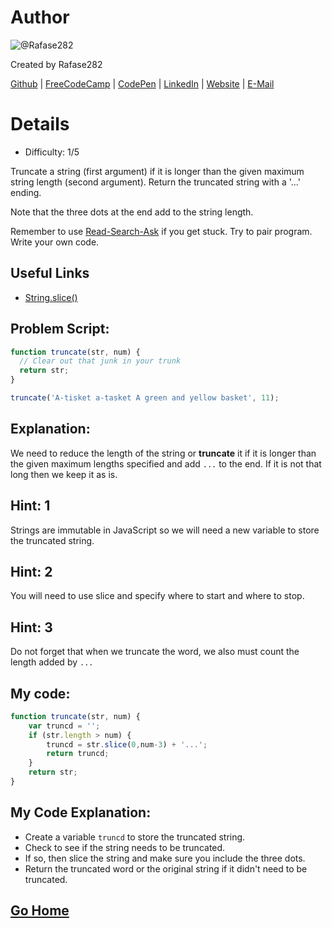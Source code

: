 # Author
![@Rafase282](https://avatars0.githubusercontent.com/Rafase282?&s=128)

Created by Rafase282

[Github](https://github.com/Rafase282) | [FreeCodeCamp](http://www.freecodecamp.com/rafase282) | [CodePen](http://codepen.io/Rafase282/) | [LinkedIn](https://www.linkedin.com/in/rafase282) | [Website](https://rafase282.github.io/) | [E-Mail](mailto:rafase282@gmail.com)

# Details
- Difficulty: 1/5

Truncate a string (first argument) if it is longer than the given maximum string length (second argument). Return the truncated string with a '...' ending.

Note that the three dots at the end add to the string length.

Remember to use [ Read-Search-Ask](http://github.com/FreeCodeCamp/freecodecamp/wiki/How-to-get-help-when-you-get-stuck) if you get stuck. Try to pair program. Write your own code.

## Useful Links
- [String.slice()](https://developer.mozilla.org/en-US/docs/Web/JavaScript/Reference/Global_Objects/String/slice)

## Problem Script:

```js
function truncate(str, num) {
  // Clear out that junk in your trunk
  return str;
}

truncate('A-tisket a-tasket A green and yellow basket', 11);
```

## Explanation:
We need to reduce the length of the string or **truncate** it if it is longer than the given maximum lengths specified and add `...` to the end. If it is not that long then we keep it as is.

## Hint: 1
Strings are immutable in JavaScript so we will need a new variable to store the truncated string.

## Hint: 2
You will need to use slice and specify where to start and where to stop.

## Hint: 3
Do not forget that when we truncate the word, we also must count the length added by `...`

## My code:

```js
function truncate(str, num) {
    var truncd = '';
    if (str.length > num) {
        truncd = str.slice(0,num-3) + '...';
        return truncd;
    }
    return str;
}
```

## My Code Explanation:
- Create a variable `truncd` to store the truncated string.
- Check to see if the string needs to be truncated.
- If so, then slice the string and make sure you include the three dots.
- Return the truncated word or the original string if it didn't need to be truncated.

## [Go Home](https://github.com/Rafase282/My-FreeCodeCamp-Code/wiki)
